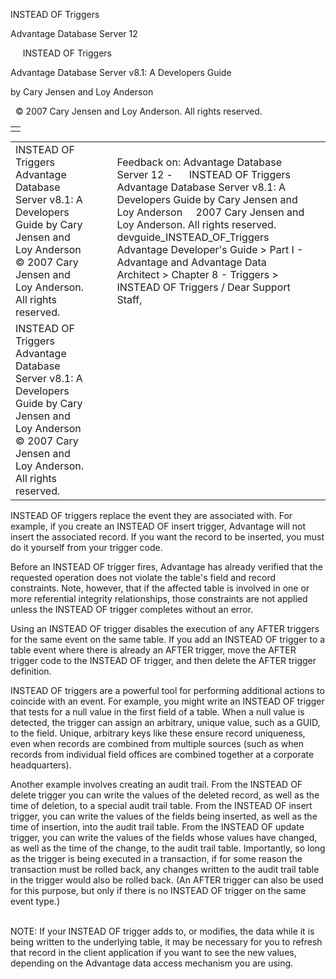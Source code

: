 INSTEAD OF Triggers




Advantage Database Server 12  

     INSTEAD OF Triggers

Advantage Database Server v8.1: A Developers Guide

by Cary Jensen and Loy Anderson

  © 2007 Cary Jensen and Loy Anderson. All rights reserved.

|  |
| --- |
|  |

|  |  |  |  |  |
| --- | --- | --- | --- | --- |
| INSTEAD OF Triggers  Advantage Database Server v8.1: A Developers Guide  by Cary Jensen and Loy Anderson    © 2007 Cary Jensen and Loy Anderson. All rights reserved. |  |  | Feedback on: Advantage Database Server 12 -      INSTEAD OF Triggers Advantage Database Server v8.1: A Developers Guide by Cary Jensen and Loy Anderson     2007 Cary Jensen and Loy Anderson. All rights reserved. devguide\_INSTEAD\_OF\_Triggers Advantage Developer's Guide > Part I - Advantage and Advantage Data Architect > Chapter 8 - Triggers > INSTEAD OF Triggers / Dear Support Staff, |  |
| INSTEAD OF Triggers  Advantage Database Server v8.1: A Developers Guide  by Cary Jensen and Loy Anderson    © 2007 Cary Jensen and Loy Anderson. All rights reserved. |  |  |  |  |

INSTEAD OF triggers replace the event they are associated with. For example, if you create an INSTEAD OF insert trigger, Advantage will not insert the associated record. If you want the record to be inserted, you must do it yourself from your trigger code.

Before an INSTEAD OF trigger fires, Advantage has already verified that the requested operation does not violate the table's field and record constraints. Note, however, that if the affected table is involved in one or more referential integrity relationships, those constraints are not applied unless the INSTEAD OF trigger completes without an error.

Using an INSTEAD OF trigger disables the execution of any AFTER triggers for the same event on the same table. If you add an INSTEAD OF trigger to a table event where there is already an AFTER trigger, move the AFTER trigger code to the INSTEAD OF trigger, and then delete the AFTER trigger definition.

INSTEAD OF triggers are a powerful tool for performing additional actions to coincide with an event. For example, you might write an INSTEAD OF trigger that tests for a null value in the first field of a table. When a null value is detected, the trigger can assign an arbitrary, unique value, such as a GUID, to the field. Unique, arbitrary keys like these ensure record uniqueness, even when records are combined from multiple sources (such as when records from individual field offices are combined together at a corporate headquarters).

Another example involves creating an audit trail. From the INSTEAD OF delete trigger you can write the values of the deleted record, as well as the time of deletion, to a special audit trail table. From the INSTEAD OF insert trigger, you can write the values of the fields being inserted, as well as the time of insertion, into the audit trail table. From the INSTEAD OF update trigger, you can write the values of the fields whose values have changed, as well as the time of the change, to the audit trail table. Importantly, so long as the trigger is being executed in a transaction, if for some reason the transaction must be rolled back, any changes written to the audit trail table in the trigger would also be rolled back. (An AFTER trigger can also be used for this purpose, but only if there is no INSTEAD OF trigger on the same event type.)

   
NOTE: If your INSTEAD OF trigger adds to, or modifies, the data while it is being written to the underlying table, it may be necessary for you to refresh that record in the client application if you want to see the new values, depending on the Advantage data access mechanism you are using.